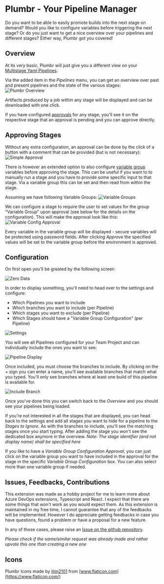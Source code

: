 # Plumbr - Your Pipeline Manager
Do you want to be able to easily promote builds into the next stage on demand? Would you like to configure variables before triggering the next stage?
Or do you just want to get a nice overview over your pipelines and different stages? Either way, Plumbr got you covered!

## Overview
At its very basic, Plumbr will just give you a different view on your [Multistage Yaml Pipelines](https://docs.microsoft.com/en-us/azure/devops/pipelines/process/stages?view=azure-devops&tabs=yaml).  

Via the added item in the *Pipelines* menu, you can get an overview over past and present pipelines and the state of the various stages:  
![Plumbr Overview](https://raw.githubusercontent.com/huserben/plumbr/main/Images/overview.png)

Artifacts produced by a job within any stage will be displayed and can be downloaded with one click.

If you have configured [approvals](https://docs.microsoft.com/en-us/azure/devops/pipelines/process/approvals?view=azure-devops&tabs=check-pass) for any stage, you'll see it on the respective stage that an approval is pending and you can approve directly.

## Approving Stages
Without any extra configuration, an approval can be done by the click of a button with a comment that can be provided (but is not necessary):
![Simple Approval](https://raw.githubusercontent.com/huserben/plumbr/main/Images/simple_approval.png)

There is however an extended option to also configure [variable group](https://docs.microsoft.com/en-us/azure/devops/pipelines/library/variable-groups?view=azure-devops&tabs=yaml) variables before approving the stage. This can be useful if you want to to manually run a stage and you have to provide some specific input to that stage. Via a variable group this can be set and then read from within the stage.

Assuming we have following Variable Groups:
![Variable Groups](https://raw.githubusercontent.com/huserben/plumbr/main/Images/variable_groups.png)  

We can configure a stage to require the user to set values for the group "Variable Group" upon approval (see below for the details on the configuration).
This will make the approval look like this:
![Variable Config Approval](https://raw.githubusercontent.com/huserben/plumbr/main/Images/variable_config_approval.png)

Every variable in the variable group will be displayed - secure variables will be protected using password fields. After clicking *Approve* the specified values will be set to the variable group before the environment is approved.

## Configuration
On first open you'll be greated by the following screen

![Zero Data](https://raw.githubusercontent.com/huserben/plumbr/main/Images/zero_data.png)

In order to display something, you'll need to head over to the settings and configure:
- Which Pipelines you want to include
- Which branches you want to include (per Pipeline)
- Which stages you want to exclude (per Pipeline)
- Which Stages should have a "Variable Group Configuration" (per Pipeline)

![Settings](https://raw.githubusercontent.com/huserben/plumbr/main/Images/settings.png)

You will see all Pipelines configured for your Team Project and can individually include the ones you want to see:

![Pipeline Display](https://raw.githubusercontent.com/huserben/plumbr/main/Images/pipeline_display.png)

Once included, you must choose the branches to include. By clicking on the *+* sign you can enter a name, you'll see available branches that match what you typed. You'll only see branches where at least one build of this pipeline is available for.

![Include Branch](https://raw.githubusercontent.com/huserben/plumbr/main/Images/include_branch.png)

Once you've done this you can switch back to the *Overview* and you should see your pipelines being loaded.

If you're not interested in all the stages that are displayed, you can head back to the settings and add all stages you want to hide for a pipeline to the *Stages to Ignore*.
As with the branches to include, you'll see the matching stages once you start typing. After adding the stage you won't see the dedicated box anymore in the overview.
*Note: The stage identifier (and not display name) shall be specified here*

If you like to have a *Variable Group Configuration Approval*, you can just click on the variable group you want to have included in the approval for the stage in the specific *Variable Group Configuration* box. You can also select more than one variable group if needed.

## Issues, Feedbacks, Contributions
This extension was made as a hobby project for me to learn more about Azure DevOps extensions, Typescript and React. I expect that there are some things that won't work as you would expect them. As this extension is maintained in my free time, I cannot guarantee that any of the feedbacks will be implemented. However I do appreciate getting feedbacks in case you have questions, found a problem or have a proposal for a new feature.

In any of those cases, please raise an [Issue on the github repository](https://github.com/huserben/plumbr/issues).

*Please check if the same/similar request was already made and rather upvote this one than creating a new one*

## Icons

Plumbr Icons made by [itim2101](https://www.flaticon.com/authors/itim2101) from [www.flaticon.com](https://www.flaticon.com/)
